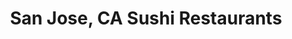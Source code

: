 ---
layout: city
title: San Jose, CA Sushi Restaurants
permalink: /california/san-jose/
stateAbbr: CA
stateName: California
cityName: San Jose
---
